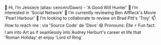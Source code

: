 👋 Hi, I’m Jessie/e (alias: cencen/Dawn) - 'A Good Will Hunter'
👀 I’m interested in 'Social Network'
🌱 I’m currently reviewing Ben Alffleck's Movie 'Pearl Harbour'
💞️ I’m looking to collaborate to review on Brad Pitt's 'Troy'
📫 How to reach me : via 'Source Code' de 'Devs'
😄 Pronouns: Elle
⚡ Fun fact: I am into Art as if seamlessly into Audrey Herburt's career et life that 'Roman Holiday' et enjoy 'Lord of Ring'

<!---
lupae-cledevon/lupae-cledevon is a ✨ special ✨ repository because its `README.md` (this file) appears on your GitHub profile.
You can click the Preview link to take a look at your changes.
--->
